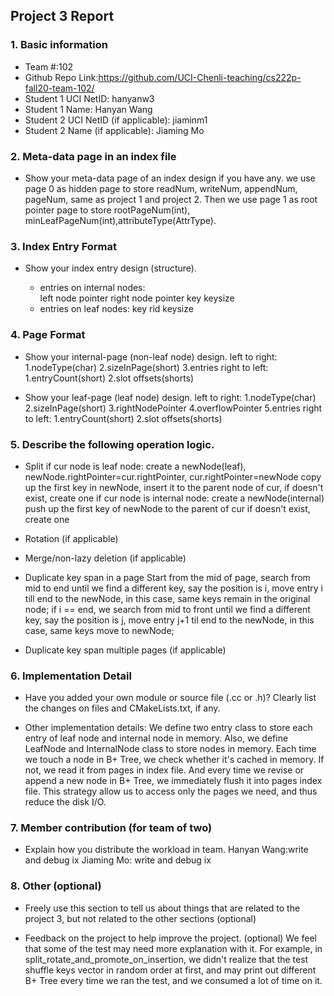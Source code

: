 ## Project 3 Report


### 1. Basic information
 - Team #:102
 - Github Repo Link:https://github.com/UCI-Chenli-teaching/cs222p-fall20-team-102/
 - Student 1 UCI NetID: hanyanw3
 - Student 1 Name: Hanyan Wang
 - Student 2 UCI NetID (if applicable): jiaminm1
 - Student 2 Name (if applicable): Jiaming Mo


### 2. Meta-data page in an index file
- Show your meta-data page of an index design if you have any. 
we use page 0 as hidden page to store readNum, writeNum, appendNum, pageNum, same as project 1 and project 2.
Then we use page 1 as root pointer page to store rootPageNum(int), minLeafPageNum(int),attributeType(AttrType).


### 3. Index Entry Format
- Show your index entry design (structure). 

  - entries on internal nodes:  
  left node pointer
  right node pointer
  key
  keysize
  - entries on leaf nodes:
  key
  rid
  keysize

### 4. Page Format
- Show your internal-page (non-leaf node) design.
left to right:
1.nodeType(char)
2.sizeInPage(short)
3.entries
right to left:
1.entryCount(short)
2.slot offsets(shorts)

- Show your leaf-page (leaf node) design.
left to right:
1.nodeType(char)
2.sizeInPage(short)
3.rightNodePointer
4.overflowPointer
5.entries
right to left:
1.entryCount(short)
2.slot offsets(shorts)

### 5. Describe the following operation logic.
- Split
if cur node is leaf node:
    create a newNode(leaf), newNode.rightPointer=cur.rightPointer, cur.rightPointer=newNode
    copy up the first key in newNode, insert it to the parent node of cur,
    if doesn't exist, create one
if cur node is internal node:
    create a newNode(internal)
    push up the first key of newNode to the parent of cur
    if doesn't exist, create one
- Rotation (if applicable)



- Merge/non-lazy deletion (if applicable)



- Duplicate key span in a page
Start from the mid of page, search from mid to end until we find a different key, say the 
position is i, move entry i till end to the newNode, in this case, same keys remain in the 
original node;
if i == end, we search from mid to front until we find a different key, say the position
is j, move entry j+1 til end to the newNode, in this case, same keys move to newNode;

- Duplicate key span multiple pages (if applicable)



### 6. Implementation Detail
- Have you added your own module or source file (.cc or .h)? 
  Clearly list the changes on files and CMakeLists.txt, if any.



- Other implementation details:
We define two entry class to store each entry of leaf node and internal node in memory. Also, we define LeafNode and InternalNode class
to store nodes in memory. Each time we touch a node in B+ Tree, we check whether it's cached in memory. If not, we read it from pages
in index file. And every time we revise or append a new node in B+ Tree, we immediately flush it into pages index file. This strategy 
allow us to access only the pages we need, and thus reduce the disk I/O.


### 7. Member contribution (for team of two)
- Explain how you distribute the workload in team.
Hanyan Wang:write and debug ix
Jiaming Mo: write and debug ix

### 8. Other (optional)
- Freely use this section to tell us about things that are related to the project 3, but not related to the other sections (optional)



- Feedback on the project to help improve the project. (optional)
We feel that some of the test may need more explanation with it. For example, in split_rotate_and_promote_on_insertion,
we didn't realize that the test shuffle keys vector in random order at first, and may print out different B+ Tree every time we 
ran the test, and we consumed a lot of time on it.